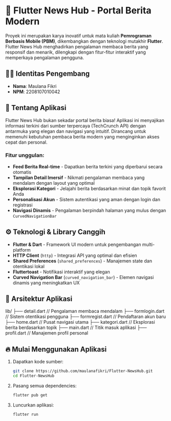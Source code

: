 # 📱 Flutter News Hub - Portal Berita Modern

Proyek ini merupakan karya inovatif untuk mata kuliah **Pemrograman Berbasis Mobile (PBM)**, dikembangkan dengan teknologi mutakhir **Flutter**. Flutter News Hub menghadirkan pengalaman membaca berita yang responsif dan menarik, dilengkapi dengan fitur-fitur interaktif yang memperkaya pengalaman pengguna.

## 👨‍💻 Identitas Pengembang

- **Nama**: Maulana Fikri
- **NPM**: 2208107010042

## 🚀 Tentang Aplikasi

Flutter News Hub bukan sekadar portal berita biasa! Aplikasi ini menyajikan informasi terkini dari sumber terpercaya (TechCrunch API) dengan antarmuka yang elegan dan navigasi yang intuitif. Dirancang untuk memenuhi kebutuhan pembaca berita modern yang menginginkan akses cepat dan personal.

### Fitur unggulan:

- **Feed Berita Real-time** - Dapatkan berita terkini yang diperbarui secara otomatis
- **Tampilan Detail Imersif** - Nikmati pengalaman membaca yang mendalam dengan layout yang optimal
- **Eksplorasi Kategori** - Jelajahi berita berdasarkan minat dan topik favorit Anda
- **Personalisasi Akun** - Sistem autentikasi yang aman dengan login dan registrasi
- **Navigasi Dinamis** - Pengalaman berpindah halaman yang mulus dengan `CurvedNavigationBar`

## ⚙️ Teknologi & Library Canggih

- **Flutter & Dart** - Framework UI modern untuk pengembangan multi-platform
- **HTTP Client** (`http`) - Integrasi API yang optimal dan efisien
- **Shared Preferences** (`shared_preferences`) - Manajemen state dan otentikasi lokal
- **Fluttertoast** - Notifikasi interaktif yang elegan
- **Curved Navigation Bar** (`curved_navigation_bar`) - Elemen navigasi dinamis yang meningkatkan UX

## 📂 Arsitektur Aplikasi

lib/
├── detail.dart         // Pengalaman membaca mendalam
├── formlogin.dart      // Sistem otentikasi pengguna
├── formregist.dart     // Pendaftaran akun baru
├── home.dart           // Pusat navigasi utama
├── kategori.dart       // Eksplorasi berita berdasarkan topik
├── main.dart           // Titik masuk aplikasi
├── profil.dart         // Manajemen profil personal

## 🔥 Mulai Menggunakan Aplikasi

1. Dapatkan kode sumber:

   ```bash
   git clone https://github.com/maulanafikri/Flutter-NewsHub.git
   cd Flutter-NewsHub
   
2. Pasang semua dependencies:

   ```bash
   flutter pub get

3. Luncurkan aplikasi:

   ```bash
   flutter run
